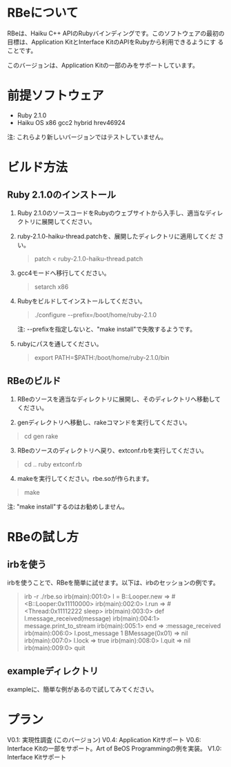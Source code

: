 
RBeについて
===========

RBeは、Haiku C++ APIのRubyバインディングです。このソフトウェアの最初の
目標は、Application KitとInterface KitのAPIをRubyから利用できるようにす
ることです。

このバージョンは、Application Kitの一部のみをサポートしています。

前提ソフトウェア
================

 - Ruby 2.1.0 
 - Haiku OS x86 gcc2 hybrid hrev46924

 注: これらより新しいバージョンではテストしていません。


ビルド方法
==========

Ruby 2.1.0のインストール
------------------------

1. Ruby 2.1.0のソースコードをRubyのウェブサイトから入手し、適当なディレ
   クトリに展開してください。

2. ruby-2.1.0-haiku-thread.patchを、展開したディレクトリに適用してくだ
   さい。

   > patch < ruby-2.1.0-haiku-thread.patch

3. gcc4モードへ移行してください。

   > setarch x86

4. Rubyをビルドしてインストールしてください。

   > ./configure --prefix=/boot/home/ruby-2.1.0

   注: --prefixを指定しないと、"make install"で失敗するようです。

5. rubyにパスを通してください。

   > export PATH=$PATH:/boot/home/ruby-2.1.0/bin

RBeのビルド
-----------

1. RBeのソースを適当なディレクトリに展開し、そのディレクトリへ移動して
   ください。

2. genディレクトリへ移動し、rakeコマンドを実行してください。

  > cd gen
  > rake

3. RBeのソースのディレクトリへ戻り、extconf.rbを実行してください。

  > cd ..
  > ruby extconf.rb

4. makeを実行してください。rbe.soが作られます。

  > make

  注: "make install"するのはお勧めしません。


RBeの試し方
===========

irbを使う
---------

irbを使うことで、RBeを簡単に試せます。以下は、irbのセッションの例です。

  > irb -r ./rbe.so
  irb(main):001:0> l = B::Looper.new
  => #<B::Looper:0x11110000>
  irb(main):002:0> l.run
  => #<Thread:0x11112222 sleep>
  irb(main):003:0> def l.message_received(message)
  irb(main):004:1>   message.print_to_stream
  irb(main):005:1> end
  => :message_received
  irb(main):006:0> l.post_message 1
  BMessage(0x01)
  => nil
  irb(main):007:0> l.lock
  => true
  irb(main):008:0> l.quit
  => nil
  irb(main):009:0> quit
  >  

exampleディレクトリ
-------------------

exampleに、簡単な例があるので試してみてください。


プラン
======

V0.1: 実現性調査 (このバージョン)
V0.4: Application Kitサポート
V0.6: Interface Kitの一部をサポート。Art of BeOS Programmingの例を実装。
V1.0: Interface Kitサポート
